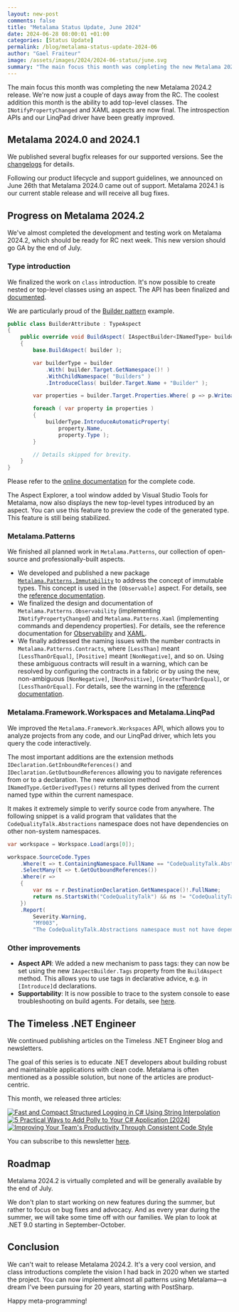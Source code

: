 ```yaml
---
layout: new-post
comments: false
title: "Metalama Status Update, June 2024"
date: 2024-06-28 08:00:01 +01:00
categories: [Status Update]
permalink: /blog/metalama-status-update-2024-06
author: "Gael Fraiteur"
image: /assets/images/2024/2024-06-status/june.svg
summary: "The main focus this month was completing the new Metalama 2024.2 release. We're now just a couple of days away from the RC. The coolest addition this month is the ability to add top-level classes. The `INotifyPropertyChanged` and XAML aspects are now final. The introspection APIs and our LinqPad driver have been greatly improved."
---
```


The main focus this month was completing the new Metalama 2024.2 release. We're now just a couple of days away from the RC. The coolest addition this month is the ability to add top-level classes. The `INotifyPropertyChanged` and XAML aspects are now final. The introspection APIs and our LinqPad driver have been greatly improved.

## Metalama 2024.0 and 2024.1

We published several bugfix releases for our supported versions. See the [changelogs](https://github.com/orgs/postsharp/discussions/categories/changelog) for details.

Following our product lifecycle and support guidelines, we announced on June 26th that Metalama 2024.0 came out of support. Metalama 2024.1 is our current stable release and will receive all bug fixes.

## Progress on Metalama 2024.2

We've almost completed the development and testing work on Metalama 2024.2, which should be ready for RC next week. This new version should go GA by the end of July.

### Type introduction

We finalized the work on `class` introduction. It's now possible to create nested or top-level classes using an aspect. The API has been finalized and [documented](https://doc.metalama.net/conceptual/aspects/advising/introducing-types).

We are particularly proud of the [Builder pattern](https://doc.metalama.net/conceptual/aspects/advising/introducing-types#final-example-the-builder-pattern) example.

```cs
public class BuilderAttribute : TypeAspect
{
    public override void BuildAspect( IAspectBuilder<INamedType> builder )
    {
        base.BuildAspect( builder );

        var builderType = builder
            .With( builder.Target.GetNamespace()! )
            .WithChildNamespace( "Builders" )
            .IntroduceClass( builder.Target.Name + "Builder" );

        var properties = builder.Target.Properties.Where( p => p.Writeability != Writeability.None && !p.IsStatic );

        foreach ( var property in properties )
        {
            builderType.IntroduceAutomaticProperty(
                property.Name,
                property.Type );
        }

        // Details skipped for brevity.
    }
}
```

Please refer to the [online documentation](https://doc.metalama.net/conceptual/aspects/advising/introducing-types#final-example-the-builder-pattern) for the complete code.

The Aspect Explorer, a tool window added by Visual Studio Tools for Metalama, now also displays the new top-level types introduced by an aspect. You can use this feature to preview the code of the generated type. This feature is still being stabilized.

### Metalama.Patterns

We finished all planned work in `Metalama.Patterns`, our collection of open-source and professionally-built aspects.

* We developed and published a new package [`Metalama.Patterns.Immutability`](https://www.nuget.org/packages/Metalama.Patterns.Immutability) to address the concept of immutable types. This concept is used in the `[Observable]` aspect. For details, see the [reference documentation](https://doc.metalama.net/patterns/immutability).
* We finalized the design and documentation of `Metalama.Patterns.Observability` (implementing `INotifyPropertyChanged`) and `Metalama.Patterns.Xaml` (implementing commands and dependency properties). For details, see the reference documentation for [Observability](https://doc.metalama.net/patterns/observability/observabilty) and [XAML](https://doc.metalama.net/patterns/xaml).
* We finally addressed the naming issues with the number contracts in `Metalama.Patterns.Contracts`, where `[LessThan]` meant `[LessThanOrEqual]`, `[Positive]` meant `[NonNegative]`, and so on. Using these ambiguous contracts will result in a warning, which can be resolved by configuring the contracts in a fabric or by using the new, non-ambiguous `[NonNegative]`, `[NonPositive]`, `[GreaterThanOrEqual]`, or `[LessThanOrEqual]`. For details, see the warning in the [reference documentation](https://doc.metalama.net/patterns/contracts/contract-types#numeric-contracts).

### Metalama.Framework.Workspaces and Metalama.LinqPad

We improved the `Metalama.Framework.Workspaces` API, which allows you to analyze projects from any code, and our LinqPad driver, which lets you query the code interactively.

The most important additions are the extension methods `IDeclaration.GetInboundReferences()` and `IDeclaration.GetOutboundReferences` allowing you to navigate references from or to a declaration. The new extension method `INamedType.GetDerivedTypes()` returns all types derived from the current named type within the current namespace.

It makes it extremely simple to verify source code from anywhere. The following snippet is a valid program that validates that the `CodeQualityTalk.Abstractions` namespace does not have dependencies on other non-system namespaces.

```cs
var workspace = Workspace.Load(args[0]);

workspace.SourceCode.Types
    .Where(t => t.ContainingNamespace.FullName == "CodeQualityTalk.Abstractions")
    .SelectMany(t => t.GetOutboundReferences())
    .Where(r =>
    {
        var ns = r.DestinationDeclaration.GetNamespace()!.FullName;
        return ns.StartsWith("CodeQualityTalk") && ns != "CodeQualityTalk.Abstractions";
    })
    .Report(
        Severity.Warning,
        "MY003",
        "The CodeQualityTalk.Abstractions namespace must not have dependencies on other namespaces.");
```

### Other improvements

* **Aspect API**: We added a new mechanism to pass tags: they can now be set using the new `IAspectBuilder.Tags` property from the `BuildAspect` method. This allows you to use tags in declarative advice, e.g. in `[Introduce]`d declarations.
* **Supportability**: It is now possible to trace to the system console to ease troubleshooting on build agents. For details, see [here](https://doc.metalama.net/conceptual/configuration/creating-logs#logging-to-the-console).

## The Timeless .NET Engineer

We continued publishing articles on the Timeless .NET Engineer blog and newsletters.

The goal of this series is to educate .NET developers about building robust and maintainable applications with clean code. Metalama is often mentioned as a possible solution, but none of the articles are product-centric.

This month, we released three articles:

<div class="article-thumbnails">

  <a href="/structured-logging-with-string-interpolation">
      <img src="/assets/images/2024/2024-06-logging/logging.svg" alt="Fast and Compact Structured Logging in C# Using String Interpolation"/>
  </a>

  <a href="/polly">
      <img src="/assets/images/2024/2024-05-polly/polly.svg" alt="5 Practical Ways to Add Polly to Your C# Application [2024]"/>
  </a>

  <a href="/code-style">
      <img src="/assets/images/2024/2024-06-code-style/code-formatting.svg" alt="Improving Your Team's Productivity Through Consistent Code Style"/>
  </a>

</div>

You can subscribe to this newsletter [here](https://newsletter.postsharp.net/).

## Roadmap

Metalama 2024.2 is virtually completed and will be generally available by the end of July.

We don't plan to start working on new features during the summer, but rather to focus on bug fixes and advocacy. And as every year during the summer, we will take some time off with our families. We plan to look at .NET 9.0 starting in September-October.

## Conclusion

We can't wait to release Metalama 2024.2. It's a very cool version, and class introductions complete the vision I had back in 2020 when we started the project. You can now implement almost all patterns using Metalama—a dream I've been pursuing for 20 years, starting with PostSharp.

Happy meta-programming!
